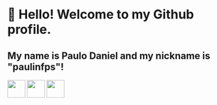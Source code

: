# 👋 Hello! Welcome to my Github profile.
## My name is Paulo Daniel and my nickname is "paulinfps"!

<img loading="lazy" src="https://cdn.jsdelivr.net/gh/devicons/devicon/icons/git/git-original.svg" width="40" height="40"/> <img loading="lazy" src="https://cdn0.iconfinder.com/data/icons/social-network-9/50/22-1024.png" width="40" height="40"/> <img loading="lazy" src="https://thumbs.dreamstime.com/b/javascript-icon-logo-javascript-often-abbreviated-as-js-programming-language-conforms-to-ecmascript-specification-204759326.jpg?w=576" width="40" height="40"/>
